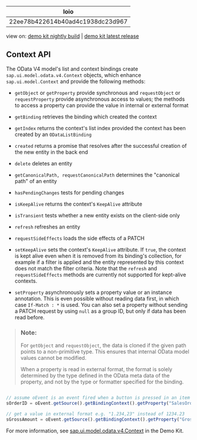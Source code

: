 <!-- loio22ee78b422614b40ad4c1938dc23d967 -->

| loio |
| -----|
| 22ee78b422614b40ad4c1938dc23d967 |

<div id="loio">

view on: [demo kit nightly build](https://sdk.openui5.org/nightly/#/topic/22ee78b422614b40ad4c1938dc23d967) | [demo kit latest release](https://sdk.openui5.org/topic/22ee78b422614b40ad4c1938dc23d967)</div>

## Context API

The OData V4 model's list and context bindings create `sap.ui.model.odata.v4.Context` objects, which enhance `sap.ui.model.Context` and provide the following methods:

-   `getObject` or `getProperty` provide synchronous and `requestObject` or `requestProperty` provide asynchronous access to values; the methods to access a property can provide the value in internal or external format

-   `getBinding` retrieves the binding which created the context

-   `getIndex` returns the context's list index provided the context has been created by an `ODataListBinding`

-   `created` returns a promise that resolves after the successful creation of the new entity in the back end

-   `delete` deletes an entity

-   `getCanonicalPath, requestCanonicalPath` determines the "canonical path" of an entity

-   `hasPendingChanges` tests for pending changes

-   `isKeepAlive` returns the context's `KeepAlive` attribute

-   `isTransient` tests whether a new entity exists on the client-side only

-   `refresh` refreshes an entity

-   `requestSideEffects` loads the side effects of a PATCH

-   `setKeepAlive` sets the context's `KeepAlive` attribute. If `true`, the context is kept alive even when it is removed from its binding's collection, for example if a filter is applied and the entity represented by this context does not match the filter criteria. Note that the `refresh` and `requestSideEffects` methods are currently not supported for kept-alive contexts.

-   `setProperty` asynchronously sets a property value or an instance annotation. This is even possible without reading data first, in which case `If-Match : *` is used. You can also set a property without sending a PATCH request by using `null` as a group ID, but only if data has been read before.


> ### Note:  
> For `getObject` and `requestObject`, the data is cloned if the given path points to a non-primitive type. This ensures that internal OData model values cannot be modified.
> 
> When a property is read in external format, the format is solely determined by the type defined in the OData meta data of the property, and not by the type or formatter specified for the binding.

```js

// assume oEvent is an event fired when a button is pressed in an item of a table bound to /SalesOrderList
sOrderID = oEvent.getSource().getBindingContext().getProperty("SalesOrderID"); // the SalesOrderID in the same item

// get a value in external format e.g. "1.234,23" instead of 1234.23
sGrossAmount = oEvent.getSource().getBindingContext().getProperty("GrossAmount", true);
```

For more information, see [sap.ui.model.odata.v4.Context](https://sdk.openui5.org/api/sap.ui.model.odata.v4.Context) in the Demo Kit.

